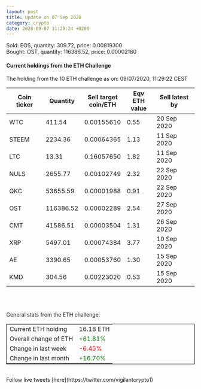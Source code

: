 ```yaml
---
layout: post
title: Update on 07 Sep 2020
category: crypto
date: 2020-09-07 11:29:24 +0200
---
```

<!-- Global site tag (gtag.js) - Google Analytics -->
<script async src="https://www.googletagmanager.com/gtag/js?id=UA-103831149-5"></script>
<script>
  window.dataLayer = window.dataLayer || [];
  function gtag(){dataLayer.push(arguments);}
  gtag('js', new Date());

  gtag('config', 'UA-103831149-5');
</script>
Sold: EOS, quantity:       309.72, price:   0.00819300<br>Bought: OST, quantity:    116386.52, price:   0.00002180<br>

#### Current holdings from the ETH Challenge

The holding from the 10 ETH challenge as on: 09/07/2020, 11:29:22 CEST

|Coin ticker|Quantity|Sell target<br>coin/ETH|Eqv ETH<br>value|Sell latest by|
|-----------|--------|-----------|-----------|--------------|
WTC|411.54|  0.00155610|0.55|20 Sep 2020|
STEEM|2234.36|  0.00064365|1.13|11 Sep 2020|
LTC|13.31|  0.16057650|1.82|11 Sep 2020|
NULS|2655.77|  0.00102749|2.32|22 Sep 2020|
QKC|53655.59|  0.00001988|0.91|22 Sep 2020|
OST|116386.52|  0.00002289|2.54|27 Sep 2020|
CMT|41586.51|  0.00003504|1.31|26 Sep 2020|
XRP|5497.01|  0.00074384|3.77|10 Sep 2020|
AE|3390.65|  0.00053760|1.30|15 Sep 2020|
KMD|304.56|  0.00223020|0.53|15 Sep 2020|

<br>
<br>
<br>
General stats from the ETH challenge:

<table style="border:1px solid black;margin-left:auto;margin-right:auto;">
	<tbody>
	<tr>
		<td>Current ETH holding</td>
		<td>     16.18 ETH</td>
	</tr>
	<tr>
		<td>Overall change of ETH</td>
		<td><font color="green">+61.81%</font></td>
	</tr>
	<tr>
		<td>Change in last week</td>
		<td><font color="red">-6.45%</font></td>
	</tr>
	<tr>
		<td>Change in last month</td>
		<td><font color="green">+16.70%</font></td>
	</tr>
	</tbody>
</table>

<br>
Follow live tweets [here](https://twitter.com/vigilantcrypto1)
<br>
<br>